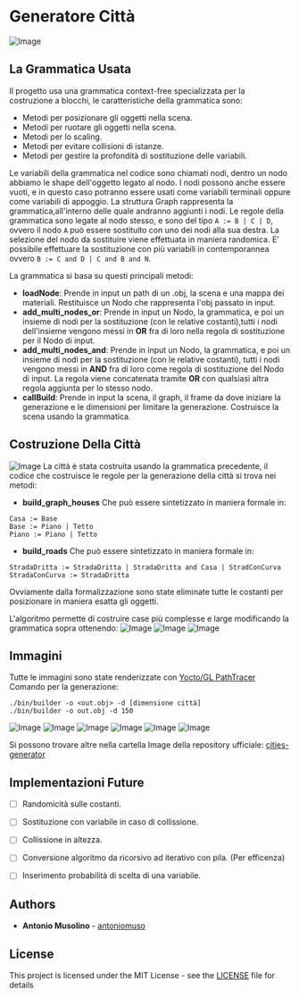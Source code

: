 # Generatore Città
![Image](Images/image_1920_pixel.jpg)
## La Grammatica Usata
Il progetto usa una grammatica context-free specializzata per la costruzione a blocchi, le caratteristiche della grammatica sono:
- Metodi per posizionare gli oggetti nella scena.
- Metodi per ruotare gli oggetti nella scena.
- Metodi per lo scaling.
- Metodi per evitare collisioni di istanze.
- Metodi per gestire la profondità di sostituzione delle variabili.

Le variabili della grammatica nel codice sono chiamati nodi, dentro un nodo abbiamo le shape dell'oggetto legato al nodo.
I nodi possono anche essere vuoti, e in questo caso potranno essere usati come variabili terminali oppure come variabili di appoggio.
La struttura Graph rappresenta la grammatica,all'interno delle quale andranno aggiunti i nodi.
Le regole della grammatica sono legate al nodo stesso, e sono del tipo `A := B | C | D`, ovvero il nodo `A` può essere sostituito con uno dei nodi alla sua destra. La selezione del nodo da sostituire viene effettuata in maniera randomica. E' possibile effettuare la sostituzione con più variabili in contemporannea ovvero `B := C and D | C and B and N`.

La grammatica si basa su questi principali metodi:
- **loadNode**: Prende in input un path di un .obj, la scena e una mappa dei materiali. Restituisce un Nodo che rappresenta l'obj passato in input. 
- **add_multi_nodes_or**: Prende in input un Nodo, la grammatica, e poi un insieme di nodi per la sostituzione (con le relative costanti),tutti i nodi dell'insieme vengono messi in **OR** fra di loro nella regola di sostituzione per il Nodo di input.
- **add_multi_nodes_and**: Prende in input un Nodo, la grammatica, e poi un insieme di nodi per la sostituzione (con le relative costanti), tutti i nodi vengono messi in **AND** fra di loro come regola di sostituzione del Nodo di input. La regola viene concatenata tramite **OR** con qualsiasi altra regola aggiunta per lo stesso nodo.
- **callBuild**: Prende in input la scena, il graph, il frame da dove iniziare la generazione e le dimensioni per limitare la generazione. Costruisce la scena usando la grammatica.

## Costruzione Della Città
![Image](Images/bigBuilding.png)
La città è stata costruita usando la grammatica precedente, il codice che costruisce le regole per la generazione della città si trova nei metodi: 
- **build_graph_houses** Che può essere sintetizzato in maniera formale in:
```
Casa := Base
Base := Piano | Tetto
Piano := Piano | Tetto
```
- **build_roads** Che può essere sintetizzato in maniera formale in:
```
StradaDritta := StradaDritta | StradaDritta and Casa | StradConCurva 
StradaConCurva := StradaDritta
```

Ovviamente dalla formalizzazione sono state eliminate tutte le costanti per posizionare in maniera esatta gli oggetti. 

L'algoritmo permette di costruire case più complesse e large modificando la grammatica sopra ottenendo:
![Image](Images/buildBig5.png)
![Image](Images/buildBig3.png)
![Image](Images/buildBig4.png)







## Immagini
Tutte le immagini sono state renderizzate con [Yocto/GL PathTracer](https://github.com/xelatihy/yocto-gl/blob/master/apps/ytrace.cpp)
Comando per la generazione:
``` shell
./bin/builder -o <out.obj> -d [dimensione città]
./bin/builder -o out.obj -d 150
```
![Image](Images/sunset.png)
![Image](Images/image7.png)
![Image](Images/out1.png)
![Image](Images/out9.png)
![Image](Images/out5.png)
![Image](Images/moon.png)

Si possono trovare altre nella cartella Image della repository ufficiale: [cities-generator](https://github.com/antoniomuso/cities-generator)

## Implementazioni Future
- [ ] Randomicità sulle costanti.
- [ ] Sostituzione con variabile in caso di collissione.
- [ ] Collissione in altezza.
- [ ] Conversione algoritmo da ricorsivo ad iterativo con pila. (Per efficenza) 
- [ ] Inserimento probabilità di scelta di una variabile.


## Authors

* **Antonio Musolino** - [antoniomuso](https://github.com/antoniomuso)

## License

This project is licensed under the MIT License - see the [LICENSE](LICENSE) file for details
